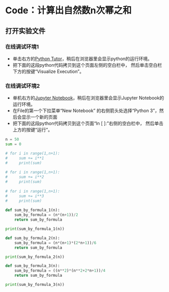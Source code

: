 # Code：计算出自然数n次幂之和

## 打开实验文件

### 在线调试环境1 

- 单击右方的[Python Tutor](https://pythontutor.com/visualize.html#mode=edit)，稍后在浏览器里会显示python的运行环境。
- 把下面的这段python代码拷贝到这个页面左侧的空白栏中， 然后单击空白栏下方的按键“Visualize Execution”。

### 在线调试环境2

- 单机右方的[Jupyter Notebook](https://mybinder.org/v2/gh/ipython/ipython-in-depth/master?filepath=binder/Index.ipynb)，稍后在浏览器里会显示Jupyter Notebook的运行环境。
- 在File的第一个下拉菜单“New Notebook” 的右侧箭头处选择“Python 3”，然后会显示一个新的页面
- 把下面的这段python代码拷贝到这个页面“In [ ]:”右侧的空白栏中， 然后单击上方的按键“运行”。

```python
n = 50
sum = 0

# for i in range(1,n+1):
#     sum += i**1
#     print(sum)
    
# for i in range(1,n+1):
#     sum += i**2
#     print(sum)    
    
# for i in range(1,n+1):
#     sum += i**3
#     print(sum)    
    
def sum_by_formula_1(n):
    sum_by_formula = (n*(n+1))/2
    return sum_by_formula

print(sum_by_formula_1(n))    

def sum_by_formula_2(n):
    sum_by_formula = (n*(n+1)*(2*n+1))/6
    return sum_by_formula

print(sum_by_formula_2(n))    

def sum_by_formula_3(n):
    sum_by_formula = ((n**2)*(n**2+2*n+1))/4
    return sum_by_formula

print(sum_by_formula_3(n))
```




